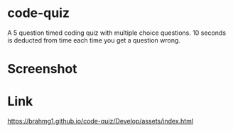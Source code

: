 # code-quiz
A 5 question timed coding quiz with multiple choice questions. 10 seconds is deducted from time each time you get a question wrong.
# Screenshot
# Link
https://brahmg1.github.io/code-quiz/Develop/assets/index.html